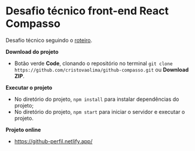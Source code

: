 # Desafio técnico front-end React Compasso

Desafio técnico seguindo o [roteiro](https://github.com/recrutamento-compasso/api-github-interview).

**Download do projeto**
* Botão verde **Code**, clonando o repositório no terminal `git clone https://github.com/cristovaolima/github-compasso.git` ou **Download ZIP**.

**Executar o projeto**
* No diretório do projeto, `npm install` para instalar dependências do projeto;
* No diretório do projeto, `npm start` para iniciar o servidor e executar o projeto.

**Projeto online**
* https://github-perfil.netlify.app/

